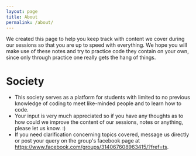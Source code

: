 ```yaml
---
layout: page
title: About
permalink: /about/
---
```


>
We created this page to help you keep track with content we cover during our sessions so that you are up to speed with everything. We hope you will make use of these notes and try to practice code they contain on your own, since only through practice one really gets the hang of things.


# Society

- This society serves as a platform for students with limited to no previous knowledge of coding to meet like-minded people and to learn how to code. 
- Your input is very much appreciated so if you have any thoughts as to how could we improve the content of our sessions, notes or anything, please let us know. :) 
- If you need clarification concerning topics covered, message us directly or post your query on the group's facebook page at https://www.facebook.com/groups/314067608963415/?fref=ts.
